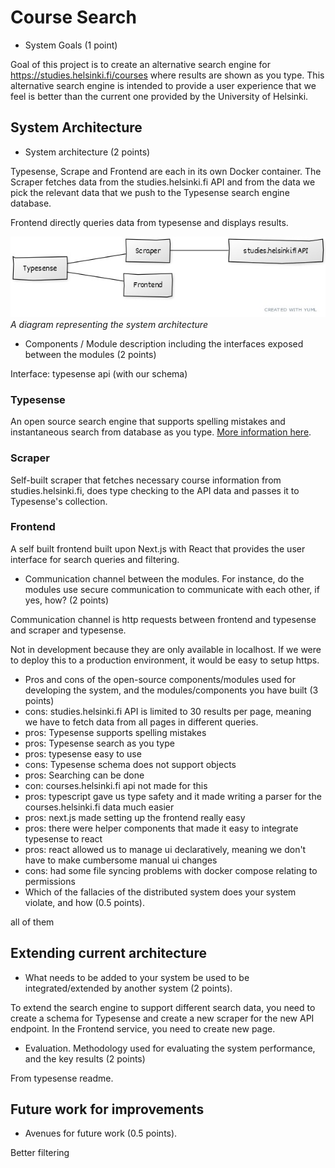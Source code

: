 # Course Search

* System Goals (1 point)

Goal of this project is to create an alternative search engine for https://studies.helsinki.fi/courses where results are shown as you type.
This alternative search engine is intended to provide a user experience that we feel is better than the current one provided by the University of Helsinki.

## System Architecture

* System architecture (2 points)

Typesense, Scrape and Frontend are each in its own Docker container. The Scraper fetches data from the studies.helsinki.fi API and from the data we pick the relevant data that we push to the Typesense search engine database.

Frontend directly queries data from typesense and displays results.

![Course Search Architecture](../images/architecture.jpg)
*A diagram representing the system architecture*


* Components / Module description including the interfaces exposed between the modules (2 points)

Interface: typesense api (with our schema)

### Typesense

An open source search engine that supports spelling mistakes and instantaneous search from database as you type. [More information here](https://typesense.org/).

### Scraper

Self-built scraper that fetches necessary course information from studies.helsinki.fi, does type checking to the API data and passes it to Typesense's collection.

### Frontend

A self built frontend built upon Next.js with React that provides the user interface for search queries and filtering.

* Communication channel between the modules. For instance, do the modules use secure communication to communicate with each other, if yes, how? (2 points)

Communication channel is http requests between frontend and typesense and scraper and typesense.

Not in development because they are only available in localhost. If we were to deploy this to a production environment, it would be easy to setup https.
* Pros and cons of the open-source components/modules used for developing the system, and the modules/components you have built (3 points)
* cons: studies.helsinki.fi API is limited to 30 results per page, meaning we have to fetch data from all pages in different queries.
* pros: Typesense supports spelling mistakes
* pros: Typesense search as you type
* pros: typesense easy to use
* cons: Typesense schema does not support objects
* pros: Searching can be done
* con: courses.helsinki.fi api not made for this
* pros: typescript gave us type safety and it made writing a parser for the courses.helsinki.fi data much easier
* pros: next.js made setting up the frontend really easy
* pros: there were helper components that made it easy to integrate typesense to react
* pros: react allowed us to manage ui declaratively, meaning we don't have to make cumbersome manual ui changes
* cons: had some file syncing problems with docker compose relating to permissions
* Which of the fallacies of the distributed system does your system violate, and how (0.5 points).

all of them

## Extending current architecture

* What needs to be added to your system be used to be integrated/extended by another system (2 points).

To extend the search engine to support different search data, you need to create a schema for Typesense and create a new scraper for the new API endpoint. In the Frontend service, you need to create new page.

* Evaluation. Methodology used for evaluating the system performance, and the key results (2 points)

From typesense readme.

## Future work for improvements
* Avenues for future work (0.5 points).

Better filtering
